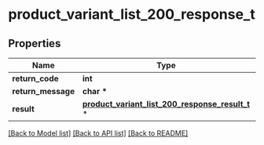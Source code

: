 # product_variant_list_200_response_t

## Properties
Name | Type | Description | Notes
------------ | ------------- | ------------- | -------------
**return_code** | **int** |  | [optional] 
**return_message** | **char \*** |  | [optional] 
**result** | [**product_variant_list_200_response_result_t**](product_variant_list_200_response_result.md) \* |  | [optional] 

[[Back to Model list]](../README.md#documentation-for-models) [[Back to API list]](../README.md#documentation-for-api-endpoints) [[Back to README]](../README.md)


